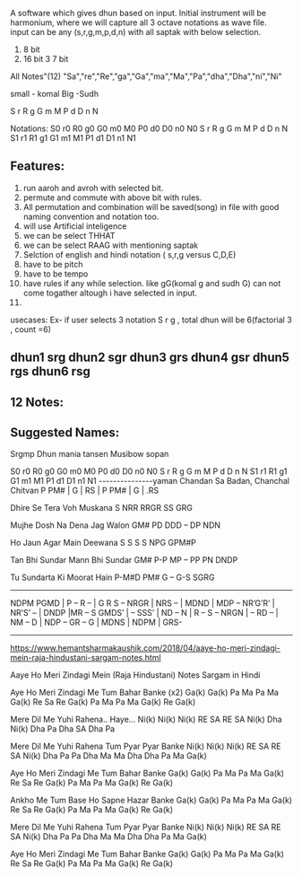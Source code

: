 A software which gives dhun based on input. Initial instrument will be harmonium, where we will capture all 3 octave notations as wave file.  
input can be any (s,r,g,m,p,d,n) with all saptak with below selection.
1. 8 bit
2. 16 bit
3  7 bit

All Notes"(12)
"Sa","re","Re","ga","Ga","ma","Ma","Pa","dha","Dha","ni","Ni"

small - komal
Big -Sudh

S r R g G m M P d D n N

Notations:
S0 r0 R0 g0 G0 m0 M0 P0 d0 D0 n0 N0  S r R g G m M P d D n N  S1 r1 R1 g1 G1 m1 M1 P1 d1 D1 n1 N1


Features:
-----------------------------------------
1. run aaroh and avroh with selected bit.
2. permute and commute with above bit with rules.
3. All permutation and combination will be saved(song) in file with good naming convention and notation too.
4. will use Artificial inteligence
3. we can be select THHAT
4. we can be select RAAG with mentioning saptak
5. Selction of english and hindi notation ( s,r,g versus C,D,E)
6. have to be pitch
7. have to be tempo
8. have rules if any while selection. like gG(komal g and sudh G) can not come togather  altough i have selected in input.
9. 

usecases:
Ex- if user selects 3 notation S r g , total dhun will be 6(factorial 3 , count =6)

dhun1  srg
dhun2  sgr
dhun3  grs
dhun4  gsr
dhun5  rgs
dhun6  rsg
-----------------------------------------------
12 Notes:
-----------------------------


Suggested Names:
-----------------------
Srgmp
Dhun mania
tansen
Musibow
sopan


S0 r0 R0 g0 G0 m0 M0 P0 d0 D0 n0 N0  S r R g G m M P d D n N  S1 r1 R1 g1 G1 m1 M1 P1 d1 D1 n1 N1
---------------yaman
Chandan Sa Badan, Chanchal Chitvan
P PM# | G | RS | P PM# | G | .RS

Dhire Se Tera Voh Muskana
S NRR RRGR SS GRG

Mujhe Dosh Na Dena Jag Walon
GM# PD DDD – DP NDN

Ho Jaun Agar Main Deewana
S S S S NPG GPM#P

Tan Bhi Sundar Mann Bhi Sundar
GM# P-P MP – PP PN DNDP

Tu Sundarta Ki Moorat Hain
P-M#D PM# G – G-S SGRG

----------------------

NDPM    PGMD  |  P – R –    | G R S –
NRGR    |  NRS –   |  MDND    | MDP –
NR’G’R’  |  NR’S’ –  |  DNDP     |MR – S
GMDS’   | – SSS’    |  ND – N   | R – S  –
NRGN    |  – RD –    | NM – D  | NDP –
GR – G   | MDNS    |  NDPM  | GRS-

--------------------------------------
https://www.hemantsharmakaushik.com/2018/04/aaye-ho-meri-zindagi-mein-raja-hindustani-sargam-notes.html

 Aaye Ho Meri Zindagi Mein (Raja Hindustani) Notes Sargam in Hindi

Aye Ho Meri Zindagi Me Tum Bahar Banke (x2)
Ga(k) Ga(k) Pa  Ma Pa Ma  Ga(k) Re Sa  Re  Ga(k)  Pa Ma Pa Ma  Ga(k) Re Ga(k)

Mere Dil Me Yuhi Rahena.. Haye...
Ni(k) Ni(k) Ni(k)  RE  SA RE SA  Ni(k) Dha Ni(k)  Dha Pa Dha SA Dha Pa

Mere Dil Me Yuhi Rahena Tum Pyar Pyar Banke
Ni(k) Ni(k) Ni(k)  RE  SA RE SA  Ni(k) Dha Pa  Pa Dha  Ma Ma  Dha Dha  Pa Ma Ga(k)

Aye Ho Meri Zindagi Me Tum Bahar Banke
Ga(k) Ga(k) Pa  Ma Pa Ma  Ga(k) Re Sa  Re  Ga(k)  Pa Ma Pa Ma  Ga(k) Re Ga(k)

Ankho Me Tum Base Ho Sapne Hazar Banke
Ga(k) Ga(k) Pa  Ma Pa Ma  Ga(k) Re Sa  Re  Ga(k)  Pa Ma Pa Ma  Ga(k) Re Ga(k)

Mere Dil Me Yuhi Rahena Tum Pyar Pyar Banke
Ni(k) Ni(k) Ni(k)  RE  SA RE SA  Ni(k) Dha Pa  Pa Dha  Ma Ma  Dha Dha  Pa Ma Ga(k)

Aye Ho Meri Zindagi Me Tum Bahar Banke
Ga(k) Ga(k) Pa  Ma Pa Ma  Ga(k) Re Sa  Re  Ga(k)  Pa Ma Pa Ma  Ga(k) Re Ga(k)



